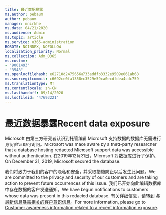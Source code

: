 ```yaml
---
title: 最近数据暴露
ms.author: pebaum
author: pebaum
manager: mnirkhe
ms.date: 04/21/2020
ms.audience: Admin
ms.topic: article
ms.service: o365-administration
ROBOTS: NOINDEX, NOFOLLOW
localization_priority: Normal
ms.collection: Adm_O365
ms.custom:
- "9001493"
- "3548"
ms.openlocfilehash: e62710d2475656a733addfb3332e9509e061ab68
ms.sourcegitcommit: c6692ce0fa1358ec3529e59ca0ecdfdea4cdc759
ms.translationtype: MT
ms.contentlocale: zh-CN
ms.lasthandoff: 09/14/2020
ms.locfileid: "47693221"
---
```

# <a name="recent-data-exposure"></a><span data-ttu-id="7dd8c-102">最近数据暴露</span><span class="sxs-lookup"><span data-stu-id="7dd8c-102">Recent data exposure</span></span>

<span data-ttu-id="7dd8c-103">Microsoft 由第三方研究者认识到托管编辑 Microsoft 支持数据的数据库无需进行身份验证即可访问。</span><span class="sxs-lookup"><span data-stu-id="7dd8c-103">Microsoft was made aware by a third-party researcher that a database hosting redacted Microsoft support data was accessible without authentication.</span></span> <span data-ttu-id="7dd8c-104">在2019年12月31日，Microsoft 对数据库进行了保护。</span><span class="sxs-lookup"><span data-stu-id="7dd8c-104">On December 31, 2019, Microsoft secured the database.</span></span>

<span data-ttu-id="7dd8c-105">我们将致力于我们的客户的隐私和安全，并采取措施防止以后发生此问题。</span><span class="sxs-lookup"><span data-stu-id="7dd8c-105">We are committed to the privacy and security of our customers and are taking action to prevent future occurrences of this issue.</span></span> <span data-ttu-id="7dd8c-106">我们已开始向此编辑数据库中存在数据的客户发送通知。</span><span class="sxs-lookup"><span data-stu-id="7dd8c-106">We have begun notifications to customers whose data was present in this redacted database.</span></span> <span data-ttu-id="7dd8c-107">有关详细信息，请转到 [与最新信息暴露相关的客户意识信息](https://aka.ms/privacyinfo)。</span><span class="sxs-lookup"><span data-stu-id="7dd8c-107">For more information, please go to [Customer awareness information related to a recent information exposure](https://aka.ms/privacyinfo).</span></span>
